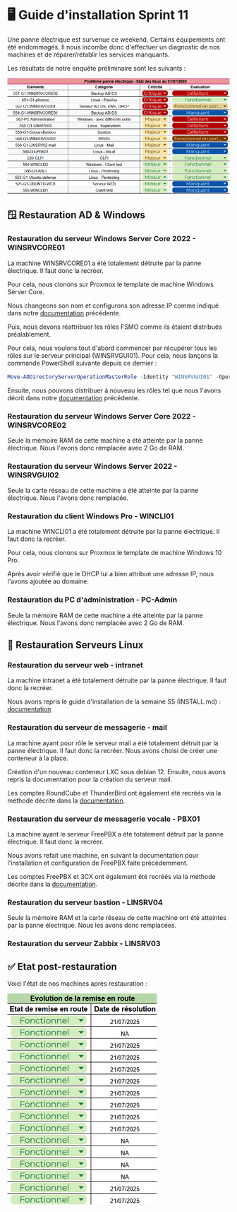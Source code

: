 # 🖥️ Guide d'installation Sprint 11

Une panne électrique est survenue ce weekend. Certains équipements ont été endommagés. Il nous incombe donc d'effectuer un diagnostic de nos machines et de réparer/rétablir les services manquants.

Les résultats de notre enquête préliminaire sont les suivants :

![Résultats PRA](Ressources/PRA.png)

## 🪟 Restauration AD & Windows

### Restauration du serveur Windows Server Core 2022 - WINSRVCORE01

La machine WINSRVCORE01 a été totalement détruite par la panne électrique. Il faut donc la recréer. 

Pour cela, nous clonons sur Proxmox le template de machine Windows Server Core. 

Nous changeons son nom et configurons son adresse IP comme indiqué dans notre [documentation](https://github.com/WildCodeSchool/TSSR-2503-P3-G1-BuildYourInfra-BillU/blob/main/S02_03/S02_03_INSTALL.md) précédente.

Puis, nous devons réattribuer les rôles FSMO comme ils étaient distribués préalablement.

Pour cela, nous voulons tout d'abord commencer par récupérer tous les rôles sur le serveur principal (WINSRVGUI01). Pour cela, nous lançons la commande PowerShell suivante depuis ce dernier :

```powershell
Move-ADDirectoryServerOperationMasterRole -Identity "WINSRVGUI01" -OperationMasterRole 0,1,2,3,4 -Force
```

Ensuite, nous pouvons distribuer à nouveau les rôles tel que nous l'avons décrit dans notre [documentation](https://github.com/WildCodeSchool/TSSR-2503-P3-G1-BuildYourInfra-BillU/blob/main/S07/S07_INSTALL.md) précédente.

### Restauration du serveur Windows Server Core 2022 - WINSRVCORE02

Seule la mémoire RAM de cette machine a été atteinte par la panne électrique. Nous l'avons donc remplacée avec 2 Go de RAM.

### Restauration du serveur Windows Server 2022 - WINSRVGUI02

Seule la carte réseau de cette machine a été atteinte par la panne électrique. Nous l'avons donc remplacée.

### Restauration du client Windows Pro - WINCLI01

La machine WINCLI01 a été totalement détruite par la panne électrique. Il faut donc la recréer. 

Pour cela, nous clonons sur Proxmox le template de machine Windows 10 Pro. 

Après avoir vérifié que le DHCP lui a bien attribué une adresse IP, nous l'avons ajoutée au domaine.

### Restauration du PC d'administration - PC-Admin

Seule la mémoire RAM de cette machine a été atteinte par la panne électrique. Nous l'avons donc remplacée avec 2 Go de RAM.

## 🐧 Restauration Serveurs Linux

### Restauration du serveur web - intranet

La machine intranet a été totalement détruite par la panne électrique. Il faut donc la recréer. 

Nous avons repris le guide d'installation de la semaine S5 (INSTALL.md) : [documentation](https://github.com/WildCodeSchool/TSSR-2503-P3-G1-BuildYourInfra-BillU/blob/main/S05/S05_INSTALL.md)

### Restauration du serveur de messagerie - mail
La machine ayant pour rôle le serveur mail a été totalement détruit par la panne électrique. Il faut donc la recréer. Nous avons choisi de créer une conteneur à la place.

Création d'un nouveau conteneur LXC sous debian 12. Ensuite, nous avons repris la documentation pour la création du serveur mail.

Les comptes RoundCube et ThunderBird ont également été recréés via la méthode décrite dans la [documentation](https://github.com/WildCodeSchool/TSSR-2503-P3-G1-BuildYourInfra-BillU/blob/main/S06/S06_INSTALL.md).

### Restauration du serveur de messagerie vocale - PBX01
La machine ayant le serveur FreePBX a été totalement détruit par la panne électrique. Il faut donc la recréer.

Nous avons refait une machine, en suivant la documentation pour l'installation et configuration de FreePBX faite précédemment.

Les comptes FreePBX et 3CX ont également été recréés via la méthode décrite dans la [documentation](https://github.com/WildCodeSchool/TSSR-2503-P3-G1-BuildYourInfra-BillU/blob/main/S06/S06_INSTALL.md).

### Restauration du serveur bastion - LINSRV04

Seule la mémoire RAM et la carte réseau de cette machine ont été atteintes par la panne électrique. Nous les avons donc remplacées.

### Restauration du serveur Zabbix - LINSRV03

## ✅ Etat post-restauration

Voici l'état de nos machines après restauration :

![PRA après restauration](Ressources/PRA_post.png)
